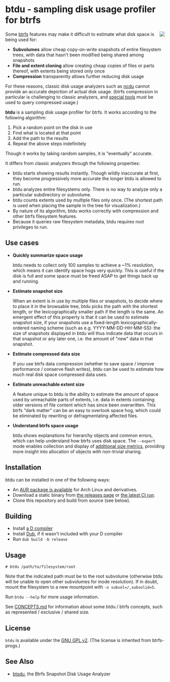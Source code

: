 btdu - sampling disk usage profiler for btrfs
=============================================

<img align="right" src="https://dump.cy.md/a8e2054ffc05bc120b390e48c6d4e43d/19%3A02%3A24-upload.png">

Some [btrfs](https://btrfs.wiki.kernel.org/) features may make it difficult to estimate what disk space is being used for:

- **Subvolumes** allow cheap copy-on-write snapshots of entire filesystem trees, with data that hasn't been modified being shared among snapshots
- **File and extent cloning** allow creating cheap copies of files or parts thereof, with extents being stored only once
- **Compression** transparently allows further reducing disk usage

For these reasons, classic disk usage analyzers such as [ncdu](https://dev.yorhel.nl/ncdu) cannot provide an accurate depiction of actual disk usage. (btrfs compression in particular is challenging to classic analyzers, and [special tools](https://github.com/kilobyte/compsize) must be used to query compressed usage.)

**btdu** is a sampling disk usage profiler for btrfs. It works according to the following algorithm:

1. Pick a random point on the disk in use
2. Find what is located at that point
3. Add the path to the results
4. Repeat the above steps indefinitely

Though it works by taking random samples, it is "eventually" accurate.

It differs from classic analyzers through the following properties:

- btdu starts showing results instantly. Though wildly inaccurate at first, they become progressively more accurate the longer btdu is allowed to run.
- btdu analyzes entire filesystems only. There is no way to analyze only a particular subdirectory or subvolume.
- btdu counts extents used by multiple files only once. (The shortest path is used when placing the sample in the tree for visualization.)
- By nature of its algorithm, btdu works correctly with compression and other btrfs filesystem features.
- Because it queries raw filesystem metadata, btdu requires root privileges to run.


Use cases
---------

- **Quickly summarize space usage**

  btdu needs to collect only 100 samples to achieve a ~1% resolution, which means it can identify space hogs very quickly. This is useful if the disk is full and some space must be freed ASAP to get things back up and running.

- **Estimate snapshot size**

  When an extent is in use by multiple files or snapshots, to decide where to place it in the browsable tree, btdu picks the path with the shortest length, or the lexicographically smaller path if the length is the same. An emergent effect of this property is that it can be used to estimate snapshot size, if your snapshots use a fixed-length lexicographically-ordered naming scheme (such as e.g. YYYY-MM-DD-HH-MM-SS): the size of snapshots displayed in btdu will thus indicate data that occurs in that snapshot or any later one, i.e. the amount of "new" data in that snapshot.

- **Estimate compressed data size**

  If you use btrfs data compression (whether to save space / improve performance / conserve flash writes), btdu can be used to estimate how much real disk space compressed data uses.

- **Estimate unreachable extent size**

  A feature unique to btdu is the ability to estimate the amount of space used by unreachable parts of extents, i.e. data in extents containing older versions of file content which has since been overwritten. This btrfs "dark matter" can be an easy to overlook space hog, which could be eliminated by rewriting or defragmentating affected files.

- **Understand btrfs space usage**

  btdu shows explanations for hierarchy objects and common errors, which can help understand how btrfs uses disk space. The `--expert` mode enables collection and display of [additional size metrics](CONCEPTS.md#size-metrics), providing more insight into allocation of objects with non-trivial sharing.


Installation
------------

btdu can be installed in one of the following ways:

- An [AUR package is available](https://aur.archlinux.org/packages/btdu) for Arch Linux and derivatives.
- Download a static binary from [the releases page](https://github.com/CyberShadow/btdu/releases)
  or [the latest CI run](https://github.com/CyberShadow/btdu/actions?query=branch%3Amaster).
- Clone this repository and build from source (see below).


Building
--------

- Install [a D compiler](https://dlang.org/download.html)
- Install [Dub](https://github.com/dlang/dub), if it wasn't included with your D compiler
- Run `dub build -b release`


Usage
-----

    # btdu /path/to/filesystem/root

Note that the indicated path must be to the root subvolume (otherwise btdu will be unable to open other subvolumes for inode resolution). If in doubt, mount the filesystem to a new mountpoint with `-o subvol=/,subvolid=5`.

Run `btdu --help` for more usage information.

See [CONCEPTS.md](CONCEPTS.md) for information about some btdu / btrfs concepts, such as represented / exclusive / shared size.

License
-------

`btdu` is available under the [GNU GPL v2](https://www.gnu.org/licenses/old-licenses/gpl-2.0.en.html). (The license is inherited from btrfs-progs.)


See Also
--------

* [btsdu](https://github.com/rkapl/btsdu), the Btrfs Snapshot Disk Usage Analyzer
